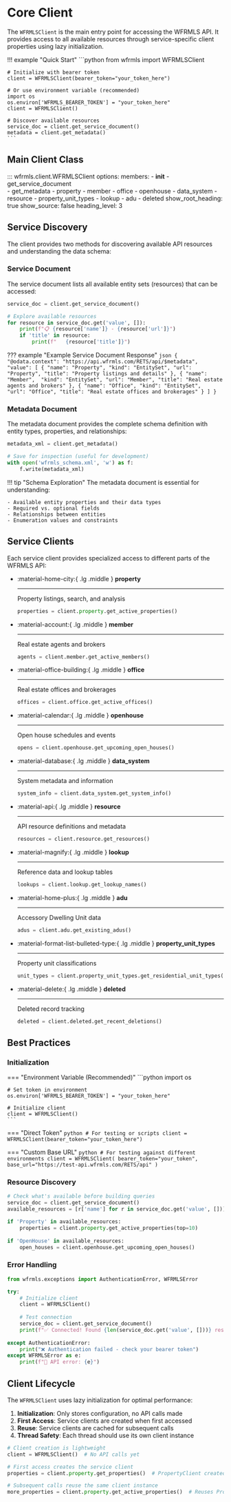 # Core Client

The `WFRMLSClient` is the main entry point for accessing the WFRMLS API. It provides access to all available resources through service-specific client properties using lazy initialization.

!!! example "Quick Start"
    ```python
    from wfrmls import WFRMLSClient
    
    # Initialize with bearer token
    client = WFRMLSClient(bearer_token="your_token_here")
    
    # Or use environment variable (recommended)
    import os
    os.environ['WFRMLS_BEARER_TOKEN'] = "your_token_here"
    client = WFRMLSClient()
    
    # Discover available resources
    service_doc = client.get_service_document()
    metadata = client.get_metadata()
    ```

## Main Client Class

::: wfrmls.client.WFRMLSClient
    options:
      members:
        - __init__
        - get_service_document  
        - get_metadata
        - property
        - member
        - office
        - openhouse
        - data_system
        - resource
        - property_unit_types
        - lookup
        - adu
        - deleted
      show_root_heading: true
      show_source: false
      heading_level: 3

## Service Discovery

The client provides two methods for discovering available API resources and understanding the data schema:

### Service Document

The service document lists all available entity sets (resources) that can be accessed:

```python
service_doc = client.get_service_document()

# Explore available resources
for resource in service_doc.get('value', []):
    print(f"📋 {resource['name']} - {resource['url']}")
    if 'title' in resource:
        print(f"   {resource['title']}")
```

??? example "Example Service Document Response"
    ```json
    {
        "@odata.context": "https://api.wfrmls.com/RETS/api/$metadata",
        "value": [
            {
                "name": "Property",
                "kind": "EntitySet",
                "url": "Property",
                "title": "Property listings and details"
            },
            {
                "name": "Member", 
                "kind": "EntitySet",
                "url": "Member",
                "title": "Real estate agents and brokers"
            },
            {
                "name": "Office",
                "kind": "EntitySet", 
                "url": "Office",
                "title": "Real estate offices and brokerages"
            }
        ]
    }
    ```

### Metadata Document

The metadata document provides the complete schema definition with entity types, properties, and relationships:

```python
metadata_xml = client.get_metadata()

# Save for inspection (useful for development)
with open('wfrmls_schema.xml', 'w') as f:
    f.write(metadata_xml)
```

!!! tip "Schema Exploration"
    The metadata document is essential for understanding:
    
    - Available entity properties and their data types
    - Required vs. optional fields  
    - Relationships between entities
    - Enumeration values and constraints

## Service Clients

Each service client provides specialized access to different parts of the WFRMLS API:

<div class="grid cards" markdown>

-   :material-home-city:{ .lg .middle } **property**
    
    ---
    
    Property listings, search, and analysis
    
    ```python
    properties = client.property.get_active_properties()
    ```

-   :material-account:{ .lg .middle } **member**
    
    ---
    
    Real estate agents and brokers
    
    ```python
    agents = client.member.get_active_members()
    ```

-   :material-office-building:{ .lg .middle } **office**
    
    ---
    
    Real estate offices and brokerages
    
    ```python
    offices = client.office.get_active_offices()
    ```

-   :material-calendar:{ .lg .middle } **openhouse**
    
    ---
    
    Open house schedules and events
    
    ```python
    opens = client.openhouse.get_upcoming_open_houses()
    ```

-   :material-database:{ .lg .middle } **data_system**
    
    ---
    
    System metadata and information
    
    ```python
    system_info = client.data_system.get_system_info()
    ```

-   :material-api:{ .lg .middle } **resource**
    
    ---
    
    API resource definitions and metadata
    
    ```python
    resources = client.resource.get_resources()
    ```

-   :material-magnify:{ .lg .middle } **lookup**
    
    ---
    
    Reference data and lookup tables
    
    ```python
    lookups = client.lookup.get_lookup_names()
    ```

-   :material-home-plus:{ .lg .middle } **adu**
    
    ---
    
    Accessory Dwelling Unit data
    
    ```python
    adus = client.adu.get_existing_adus()
    ```

-   :material-format-list-bulleted-type:{ .lg .middle } **property_unit_types**
    
    ---
    
    Property unit classifications
    
    ```python
    unit_types = client.property_unit_types.get_residential_unit_types()
    ```

-   :material-delete:{ .lg .middle } **deleted**
    
    ---
    
    Deleted record tracking
    
    ```python
    deleted = client.deleted.get_recent_deletions()
    ```

</div>

## Best Practices

### Initialization

=== "Environment Variable (Recommended)"
    ```python
    import os
    
    # Set token in environment
    os.environ['WFRMLS_BEARER_TOKEN'] = "your_token_here"
    
    # Initialize client
    client = WFRMLSClient()
    ```

=== "Direct Token"
    ```python
    # For testing or scripts
    client = WFRMLSClient(bearer_token="your_token_here")
    ```

=== "Custom Base URL"
    ```python
    # For testing against different environments
    client = WFRMLSClient(
        bearer_token="your_token",
        base_url="https://test-api.wfrmls.com/RETS/api"
    )
    ```

### Resource Discovery

```python
# Check what's available before building queries
service_doc = client.get_service_document()
available_resources = [r['name'] for r in service_doc.get('value', [])]

if 'Property' in available_resources:
    properties = client.property.get_active_properties(top=10)
    
if 'OpenHouse' in available_resources:
    open_houses = client.openhouse.get_upcoming_open_houses()
```

### Error Handling

```python
from wfrmls.exceptions import AuthenticationError, WFRMLSError

try:
    # Initialize client
    client = WFRMLSClient()
    
    # Test connection
    service_doc = client.get_service_document()
    print(f"✅ Connected! Found {len(service_doc.get('value', []))} resources")
    
except AuthenticationError:
    print("❌ Authentication failed - check your bearer token")
except WFRMLSError as e:
    print(f"🚨 API error: {e}")
```

## Client Lifecycle

The `WFRMLSClient` uses lazy initialization for optimal performance:

1. **Initialization**: Only stores configuration, no API calls made
2. **First Access**: Service clients are created when first accessed
3. **Reuse**: Service clients are cached for subsequent calls
4. **Thread Safety**: Each thread should use its own client instance

```python
# Client creation is lightweight
client = WFRMLSClient()  # No API calls yet

# First access creates the service client  
properties = client.property.get_properties()  # PropertyClient created

# Subsequent calls reuse the same client instance
more_properties = client.property.get_active_properties()  # Reuses PropertyClient
``` 